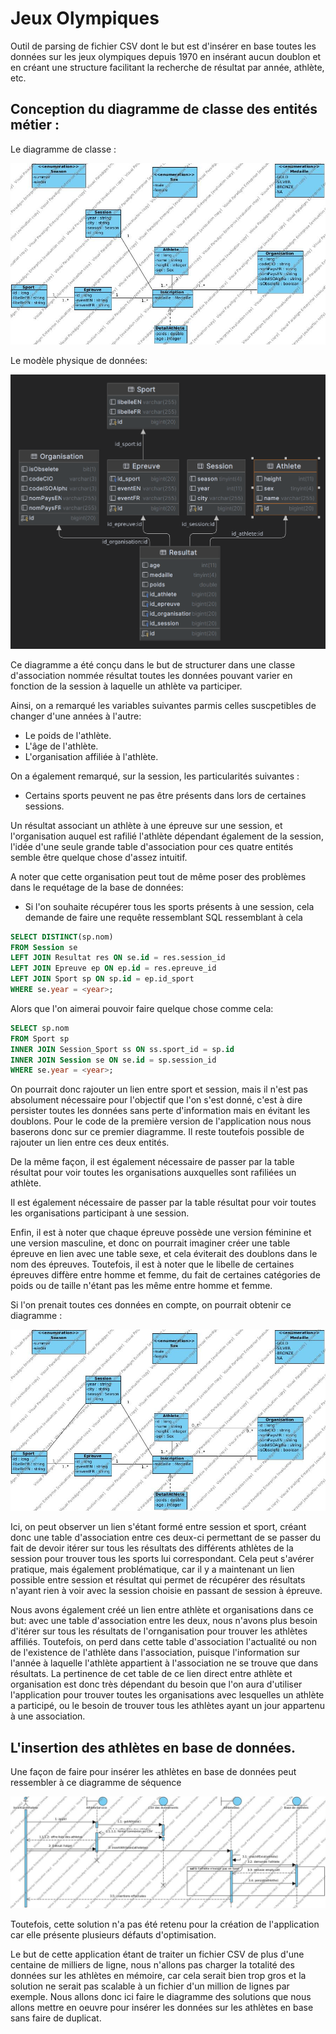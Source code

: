 # Jeux Olympiques

Outil de parsing de fichier CSV dont le but est d'insérer en base toutes les données sur les jeux olympiques depuis 1970
en insérant aucun doublon et en créant une structure facilitant la recherche de résultat par année, athlète, etc.

## Conception du diagramme de classe des entités métier :

Le diagramme de classe :

![diagramme UML](conception/conception.jpg)

Le modèle physique de données:

![modèle phyisque de données](conception/mpd.png)

Ce diagramme a été conçu dans le but de structurer dans une classe d'association nommée résultat toutes les données
pouvant varier en fonction de la session à laquelle un athlète va participer.

Ainsi, on a remarqué les variables suivantes parmis celles suscpetibles de changer d'une années à l'autre:
 * Le poids de l'athlète.
 * L'âge de l'athlète.
 * L'organisation affiliée à l'athlète.

On a également remarqué, sur la session, les particularités suivantes :
 * Certains sports peuvent ne pas être présents dans lors de certaines sessions.

Un résultat associant un athlète à une épreuve sur une session, et l'organisation auquel est rafilié l'athlète dépendant
également de la session, l'idée d'une seule grande table d'association pour ces quatre entités semble être quelque chose
d'assez intuitif.

A noter que cette organisation peut tout de même poser des problèmes dans le requétage de la base de données:
 * Si l'on souhaite récupérer tous les sports présents à une session, cela demande de faire une requête ressemblant SQL
ressemblant à cela
```SQL
SELECT DISTINCT(sp.nom) 
FROM Session se
LEFT JOIN Resultat res ON se.id = res.session_id
LEFT JOIN Epreuve ep ON ep.id = res.epreuve_id
LEFT JOIN Sport sp ON sp.id = ep.id_sport
WHERE se.year = <year>;
```
Alors que l'on aimerai pouvoir faire quelque chose comme cela:
```SQL
SELECT sp.nom
FROM Sport sp
INNER JOIN Session_Sport ss ON ss.sport_id = sp.id
INNER JOIN Session se ON se.id = sp.session_id
WHERE se.year = <year>;
```
On pourrait donc rajouter un lien entre sport et session, mais il n'est pas absolument nécessaire pour l'objectif que 
l'on s'est donné, c'est à dire persister toutes les données sans perte d'information mais en évitant les doublons.
Pour le code de la première version de l'application nous nous baserons donc sur ce premier diagramme. Il reste toutefois
possible de rajouter un lien entre ces deux entités.

De la même façon, il est également nécessaire de passer par la table résultat pour voir toutes les organisations auxquelles
sont rafiliées un athlète.

Il est également nécessaire de passer par la table résultat pour voir toutes les organisations participant à une session.

Enfin, il est à noter que chaque épreuve possède une version féminine et une version masculine, et donc on pourrait
imaginer créer une table épreuve en lien avec une table sexe, et cela éviterait des doublons dans le nom des épreuves.
Toutefois, il est à noter que le libelle de certaines épreuves diffère entre homme et femme, du fait de certaines
catégories de poids ou de taille n'étant pas les même entre homme et femme.

Si l'on prenait toutes ces données en compte, on pourrait obtenir ce diagramme :

![diagramme UML](conception/uml2.jpg)

Ici, on peut observer un lien s'étant formé entre session et sport, créant donc une table d'association entre ces deux-ci
permettant de se passer du fait de devoir itérer sur tous les résultats des différents athlètes de la session pour trouver
tous les sports lui correspondant. Cela peut s'avérer pratique, mais également problématique, car il y a maintenant un lien
possible entre session et résultat qui permet de récupérer des résultats n'ayant rien à voir avec la session choisie
en passant de session à épreuve.

Nous avons également créé un lien entre athlète et organisations dans ce but: avec une table d'association entre les
deux, nous n'avons plus besoin d'itérer sur tous les résultats de l'ornganisation pour trouver les athlètes affiliés.
Toutefois, on perd dans cette table d'association l'actualité ou non de l'existence de l'athlète dans l'association, 
puisque l'information sur l'année à laquelle l'athlète appartient à l'association ne se trouve que dans résultats.
La pertinence de cet table de ce lien direct entre athlète et organisation est donc très dépendant du besoin que l'on
aura d'utiliser l'application pour trouver toutes les organisations avec lesquelles un athlète a participé, ou le
besoin de trouver tous les athlètes ayant un jour appartenu à une association.

## L'insertion des athlètes en base de données.

Une façon de faire pour insérer les athlètes en base de données peut ressembler à ce diagramme de séquence

![diagramme de séquence](conception/sequence.jpg)

Toutefois, cette solution n'a pas été retenu pour la création de l'application car elle présente plusieurs défauts 
d'optimisation.


Le but de cette application étant de traiter un fichier CSV de plus d'une centaine de milliers de ligne, nous n'allons
pas charger la totalité des données sur les athlètes en mémoire, car cela serait bien trop gros et la solution ne serait
pas scalable à un fichier d'un million de lignes par exemple. Nous allons donc ici faire le diagramme des solutions que 
nous allons mettre en oeuvre pour insérer les données sur les athlètes en base sans faire de duplicat. 



